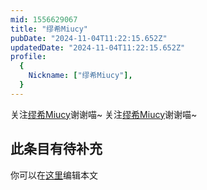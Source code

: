 ```yaml
---
mid: 1556629067
title: "缪希Miucy"
pubDate: "2024-11-04T11:22:15.652Z"
updatedDate: "2024-11-04T11:22:15.652Z"
profile:
  {
    Nickname: ["缪希Miucy"],
  }
---
```


关注[缪希Miucy](https://space.bilibili.com/1556629067)谢谢喵~ 关注[缪希Miucy](https://space.bilibili.com/1556629067)谢谢喵~

## 此条目有待补充
你可以在[这里](https://github.com/Yuhanawa/VTuber.ICU-Content/edit/master/v/缪希Miucy/index.md)编辑本文
